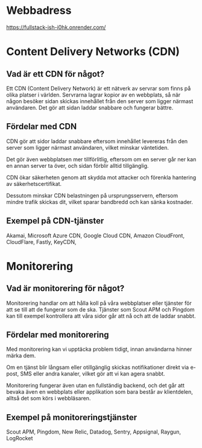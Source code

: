 # Webbadress
https://fullstack-ish-i0hk.onrender.com/

# Content Delivery Networks (CDN)

## Vad är ett CDN för något?
Ett CDN (Content Delivery Network) är ett nätverk av servrar som finns på olika platser i världen. Servrarna lagrar kopior av en webbplats, så när någon besöker sidan skickas innehållet från den server som ligger närmast användaren. Det gör att sidan laddar snabbare och fungerar bättre.

## Fördelar med CDN
CDN gör att sidor laddar snabbare eftersom innehållet levereras från den server som ligger närmast användaren, vilket minskar väntetiden.

Det gör även webbplatsen mer tillförlitlig, eftersom om en server går ner kan en annan server ta över, och sidan förblir alltid tillgänglig.

CDN ökar säkerheten genom att skydda mot attacker och förenkla hantering av säkerhetscertifikat.

Dessutom minskar CDN belastningen på ursprungsservern, eftersom mindre trafik skickas dit, vilket sparar bandbredd och kan sänka kostnader.

## Exempel på CDN-tjänster

Akamai, Microsoft Azure CDN, Google Cloud CDN, Amazon CloudFront, CloudFlare, Fastly, KeyCDN,

# Monitorering

## Vad är monitorering för något?
Monitorering handlar om att hålla koll på våra webbplatser eller tjänster för att se till att de fungerar som de ska. Tjänster som Scout APM och Pingdom kan till exempel kontrollera att våra sidor går att nå och att de laddar snabbt.

## Fördelar med monitorering
Med monitorering kan vi upptäcka problem tidigt, innan användarna hinner märka dem.

Om en tjänst blir långsam eller otillgänglig skickas notifikationer direkt via e-post, SMS eller andra kanaler, vilket gör att vi kan agera snabbt.

Monitorering fungerar även utan en fullständig backend, och det går att bevaka även en webbplats eller applikation som bara består av klientdelen, alltså det som körs i webbläsaren.

## Exempel på monitoreringstjänster
Scout APM, Pingdom, New Relic, Datadog, Sentry, Appsignal, Raygun, LogRocket